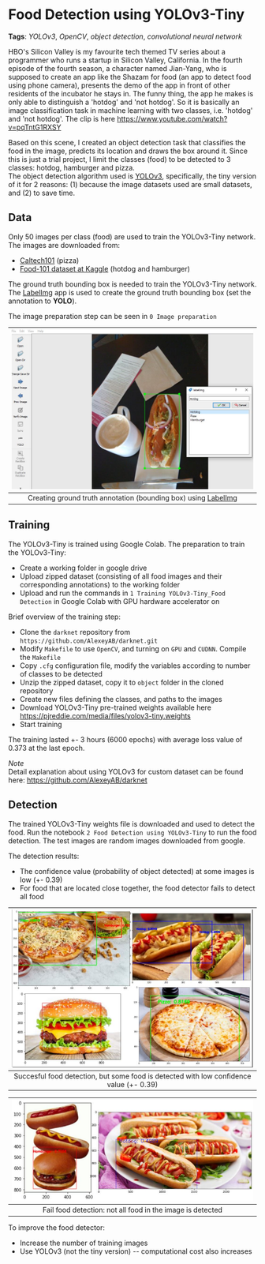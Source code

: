 # Food Detection using YOLOv3-Tiny  
**Tags**: *YOLOv3*, *OpenCV*, *object detection*, *convolutional neural network*

HBO's Silicon Valley is my favourite tech themed TV series about a programmer who runs a startup in Silicon Valley, California. 
In the fourth episode of the fourth season, a character named Jian-Yang, who is supposed to create an app like the Shazam for food (an app to detect food using phone camera), presents the demo of the app in front of other residents of the incubator he stays in. The funny thing, the app he makes is only able to distinguish a 'hotdog' and 'not hotdog'. So it is basically an image classification task in machine learning with two classes, i.e. 'hotdog' and 'not hotdog'. The clip is here https://www.youtube.com/watch?v=pqTntG1RXSY  

Based on this scene, I created an object detection task that classifies the food in the image, predicts its location and draws the box around it. Since this is just a trial project, I limit the classes (food) to be detected to 3 classes: hotdog, hamburger and pizza.  
The object detection algorithm used is [YOLOv3](https://arxiv.org/abs/1804.02767), specifically, the tiny version of it for 2 reasons: 
(1) because the image datasets used are small datasets, and (2) to save time.

## Data  
Only 50 images per class (food) are used to train the YOLOv3-Tiny network. The images are downloaded from:
- [Caltech101](http://www.vision.caltech.edu/Image_Datasets/Caltech101/) (pizza) 
- [Food-101 dataset at Kaggle](https://www.kaggle.com/kmader/food41) (hotdog and hamburger)

The ground truth bounding box is needed to train the YOLOv3-Tiny network. The [LabelImg](https://github.com/tzutalin/labelImg) app is used to create the ground truth bounding box (set the annotation to **YOLO**).

The image preparation step can be seen in ``0 Image preparation``

| ![Labelling hotdog](https://github.com/RobyKoeswojo/Food-Detection-using-YOLOv3-Tiny/blob/main/readmeImage/labellingHotdog.JPG?raw=true) |
|:--:| 
| Creating ground truth annotation (bounding box) using [LabelImg](https://github.com/tzutalin/labelImg) |

## Training  
The YOLOv3-Tiny is trained using Google Colab. The preparation to train the YOLOv3-Tiny:
- Create a working folder in google drive
- Upload zipped dataset (consisting of all food images and their corresponding annotations) to the working folder
- Upload and run the commands in ``1 Training YOLOv3-Tiny_Food Detection`` in Google Colab with GPU hardware accelerator on  

Brief overview of the training step:
- Clone the ``darknet`` repository from ``https://github.com/AlexeyAB/darknet.git``
- Modify ``Makefile`` to use ``OpenCV``, and turning on ``GPU`` and ``CUDNN``. Compile the ``Makefile``
- Copy ``.cfg`` configuration file, modify the variables according to number of classes to be detected
- Unzip the zipped dataset, copy it to `object` folder in the cloned repository
- Create new files defining the classes, and paths to the images
- Download YOLOv3-Tiny pre-trained weights available here https://pjreddie.com/media/files/yolov3-tiny.weights
- Start training

The training lasted +- 3 hours (6000 epochs) with average loss value of 0.373 at the last epoch.

*Note*  
Detail explanation about using YOLOv3 for custom dataset can be found here: https://github.com/AlexeyAB/darknet

## Detection
The trained YOLOv3-Tiny weights file is downloaded and used to detect the food. 
Run the notebook ``2 Food Detection using YOLOv3-Tiny`` to run the food detection. 
The test images are random images downloaded from google.  

The detection results:
- The confidence value (probability of object detected) at some images is low (+- 0.39)
- For food that are located close together, the food detector fails to detect all food

| ![Succesful detection](https://github.com/RobyKoeswojo/Food-Detection-using-YOLOv3-Tiny/blob/main/readmeImage/detectFood.JPG?raw=true) |
|:--:| 
| Succesful food detection, but some food is detected with low confidence value (+- 0.39) |

| ![Fail detection](https://github.com/RobyKoeswojo/Food-Detection-using-YOLOv3-Tiny/blob/main/readmeImage/detectFail.JPG?raw=true) |
|:--:| 
| Fail food detection: not all food in the image is detected |

To improve the food detector:
- Increase the number of training images
- Use YOLOv3 (not the tiny version) -- computational cost also increases
